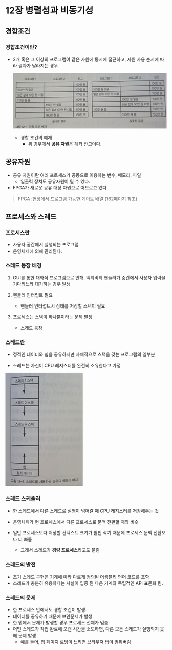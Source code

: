 # 12장 병렬성과 비동기성

## 경합조건

### 경합조건이란?

* 2개 혹은 그 이상의 프로그램이 같은 자원에 동시에 접근하고, 자원 사용 순서에 따라 결과가 달라지는 경우

  ![image-20220105203303590](12장_경합조건_공유자원_프로세스와스레드_duhoe.assets/image-20220105203303590.png)

  * 경합 조건의 예제
    * 위 경우에서 **공유 자원**은 계좌 잔고이다.



## 공유자원

* 공유 자원이란 여러 프로세스가 공동으로 이용하는 변수, 메모리, 파일
  * 입출력 장치도 공유자원이 될 수 있다.
* FPGA가 새로운 공유 대상 자원으로 떠오르고 있다.

> FPGA :현장에서 프로그램 가능한 게이트 배열 (162페이지 참조)



## 프로세스와 스레드

### 프로세스란

* 사용자 공간에서 실행되는 프로그램
* 운영체제에 의해 관리된다.



### 스레드 등장 배경

1. GUI를 통한 대화식 프로그램으로 인해, 액티비티 핸들러가 중간에서 사용자 입력을 기다리느라 대기하는 경우 발생

2. 핸들러 인터럽트 필요
   * 핸들러 인터럽트시 상태를 저장할 스택이 필요

3. 프로세스는 스택이 하나뿐이라는 문제 발생
   * 스레드 등장

### 스레드란

* 정적인 데이터와 힙을 공유하지만 자체적으로 스택을 갖는 프로그램의 일부분

* 스레드는 자신이 CPU 레지스터를 완전히 소유한다고 가정

![image-20220105205950945](12장_경합조건_공유자원_프로세스와스레드_duhoe.assets/image-20220105205950945.png)

### 스레드 스케줄러

* 한 스레드에서 다른 스레드로 실행이 넘어갈 때 CPU 레지스터를 저장해주는 것

* 운영체제가 현 프로세스에서 다른 프로세스로 문맥 전환할 때와 비슷

* 일반 프로세스보다 저장할 컨텍스트 크기가 훨씬 작기 때문에 프로세스 문맥 전환보다 더 빠름
  * 그래서 스레드가 **경량 프로세스**라고도 불림



### 스레드의 발전

* 초기 스레드 구현은 기계에 따라 다르게 정의된 어셈블리 언어 코드를 포함
* 스레드가 충분히 유용하다는 사실이 입증 된 다음 기계와 독립적인 API 표준화 됨.



### 스레드의 문제

* 한 프로세스 안에서도 경합 조건이 발생.
* 데이터를 공유하기 때문에 보안문제가 발생
* 한 탭에서 문제가 발생할 경우 프로세스 전체가 멈춤
* 어떤 스레드가 작업 완료에 오랜 시간을 소모하면, 다른 모든 스레드가 실행되지 못해 문제 발생
  * 예를 들어, 웹 페이지 로딩이 느리면 브라우저 탭이 멈춰버림